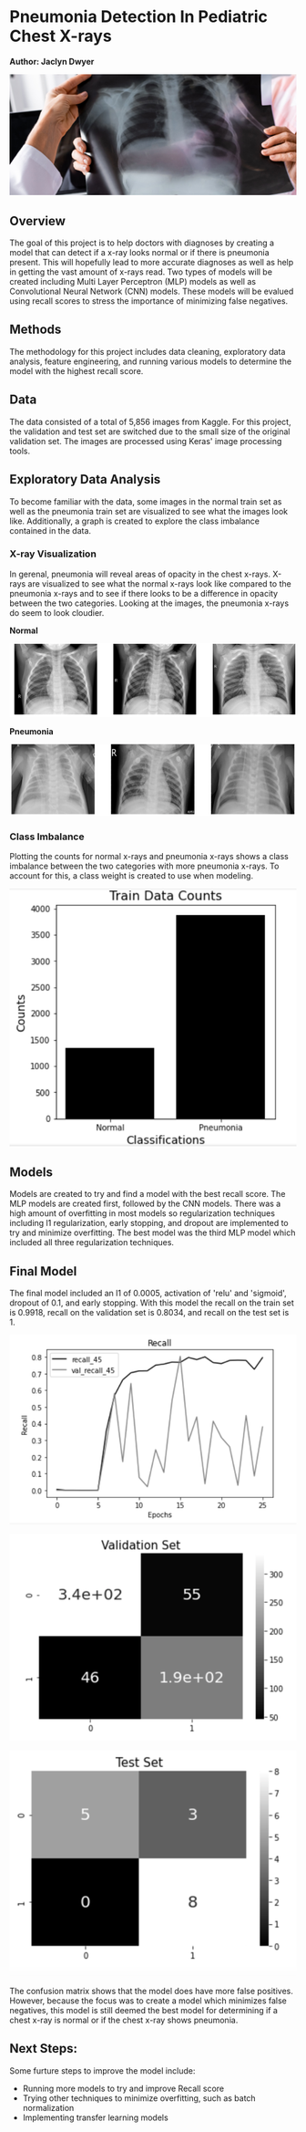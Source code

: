 # Pneumonia Detection In Pediatric Chest X-rays
**Author: Jaclyn Dwyer**

![example](images/Altus-fb-logo-1.jpeg)

## Overview
The goal of this project is to help doctors with diagnoses by creating a model that can detect if a x-ray looks normal or if there is pneumonia present. 
This will hopefully lead to more accurate diagnoses as well as help in getting the vast amount of x-rays read. Two types of models will be created including 
Multi Layer Perceptron (MLP) models as well as Convolutional Neural Network (CNN) models. These models will be evalued using recall scores to stress the 
importance of minimizing false negatives.

## Methods
The methodology for this project includes data cleaning, exploratory data analysis, feature engineering, and running various models to determine the model 
with the highest recall score.

## Data
The data consisted of a total of 5,856 images from Kaggle. For this project, the validation and test set are switched due to the small size of the original validation 
set. The images are processed using Keras' image processing tools.

## Exploratory Data Analysis
To become familiar with the data, some images in the normal train set as well as the pneumonia train set are visualized to see what the images look like. 
Additionally, a graph is created to explore the class imbalance contained in the data.

### X-ray Visualization
In gerenal, pneumonia will reveal areas of opacity in the chest x-rays. X-rays are visualized to see what the normal x-rays look like compared to the 
pneumonia x-rays and to see if there looks to be a difference in opacity between the two categories. Looking at the images, the pneumonia x-rays do seem to 
look cloudier.

**Normal**

![example](images/normal.png)

**Pneumonia**

![example](images/pneumonia.png)

### Class Imbalance
Plotting the counts for normal x-rays and pneumonia x-rays shows a class imbalance between the two categories with more pneumonia x-rays. To account for this, 
a class weight is created to use when modeling.

![example](images/class_imbalance.png)

## Models
Models are created to try and find a model with the best recall score. The MLP models are created first, followed by the CNN models. There was a high amount of
overfitting in most models so regularization techniques including l1 regularization, early stopping, and dropout are implemented to try and minimize overfitting. 
The best model was the third MLP model which included all three regularization techniques.

## Final Model
The final model included an l1 of 0.0005, activation of 'relu' and 'sigmoid', dropout of 0.1, and early stopping. With this model the recall on the train set 
is 0.9918, recall on the validation set is 0.8034, and recall on the test set is 1. 

![example](images/final_model_graph.png)

![example](images/validation_cm.png)

![example](images/test_cm.png)

The confusion matrix shows that the model does have more false positives. However, because the focus was to create a model which minimizes false negatives, this model is still deemed the best model for determining if a 
chest x-ray is normal or if the chest x-ray shows pneumonia.

## Next Steps: 
Some furture steps to improve the model include:
  - Running more models to try and improve Recall score
  - Trying other techniques to minimize overfitting, such as batch normalization
  - Implementing transfer learning models
